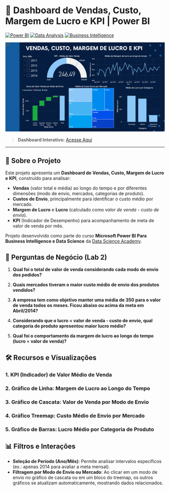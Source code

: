# 🚚 Dashboard de Vendas, Custo, Margem de Lucro e KPI | Power BI

[![Power BI](https://img.shields.io/badge/Power_BI-F2C811?style=for-the-badge&logo=powerbi&logoColor=black)](https://powerbi.microsoft.com/)
[![Data Analysis](https://img.shields.io/badge/Data_Analysis-0083B0?style=for-the-badge)](https://en.wikipedia.org/wiki/Data_analysis)
[![Business Intelligence](https://img.shields.io/badge/Business_Intelligence-FF6F61?style=for-the-badge)](https://en.wikipedia.org/wiki/Business_intelligence)

![Dashboard Preview](dash.png)

> **Dashboard Interativo:** [Acesse Aqui](https://app.powerbi.com/view?r=eyJrIjoiNTRlZTg1ZmMtYWE4Yi00NjExLWJmNjQtM2NiMjAyYTgwNjg5IiwidCI6IjE5ZDk1YzVmLTkwOGMtNDdkYS05NTllLTdhMTk3ZjUyOGZmOSJ9)

---

## 📌 Sobre o Projeto

Este projeto apresenta um **Dashboard de Vendas, Custo, Margem de Lucro e KPI**, construído para analisar:
- **Vendas** (valor total e média) ao longo do tempo e por diferentes dimensões (modo de envio, mercados, categorias de produto).
- **Custos de Envio**, principalmente para identificar o custo médio por mercado.
- **Margem de Lucro** e **Lucro** (calculado como *valor de venda - custo de envio*).
- **KPI** (Indicador de Desempenho) para acompanhamento de meta de valor de venda por mês.

Projeto desenvolvido como parte do curso **Microsoft Power BI Para Business Intelligence e Data Science** da [Data Science Academy](https://www.datascienceacademy.com.br).

## 🔑 Perguntas de Negócio (Lab 2)

1. **Qual foi o total de valor de venda considerando cada modo de envio dos pedidos?**  
   

2. **Quais mercados tiveram o maior custo médio de envio dos produtos vendidos?**  
   

3. **A empresa tem como objetivo manter uma média de 350 para o valor de venda todos os meses. Ficou abaixo ou acima da meta em Abril/2014?**  
 
4. **Considerando que o lucro = valor de venda - custo de envio, qual categoria de produto apresentou maior lucro médio?**  
 

5. **Qual foi o comportamento da margem de lucro ao longo do tempo (lucro ÷ valor de venda)?**  
   


## 🛠️ Recursos e Visualizações

### 1. **KPI (Indicador) de Valor Médio de Venda**

### 2. **Gráfico de Linha: Margem de Lucro ao Longo do Tempo**


### 3. **Gráfico de Cascata: Valor de Venda por Modo de Envio**


### 4. **Gráfico Treemap: Custo Médio de Envio por Mercado**

### 5. **Gráfico de Barras: Lucro Médio por Categoria de Produto**



## 📊 Filtros e Interações

- **Seleção de Período (Ano/Mês)**: Permite analisar intervalos específicos (ex.: apenas 2014 para avaliar a meta mensal).
- **Filtragem por Modo de Envio ou Mercado**: Ao clicar em um modo de envio no gráfico de cascata ou em um bloco do treemap, os outros gráficos se atualizam automaticamente, mostrando dados relacionados.



